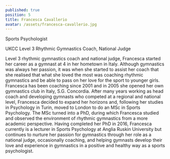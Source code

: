```yaml
---
published: true
position: 5
title: Francesca Cavallerio
avatar: /assets/francesca-cavallerio.jpg
---
```


Sports Psychologist

UKCC Level 3 Rhythmic Gymnastics Coach, National Judge

Level 3 rhythmic gymnastics coach and national judge, Francesca started her
career as a gymnast at 4 in her hometown in Italy. Although gymnastics was
always her passion, it was when she started to assist her coach that she
realised that what she loved the most was coaching rhythmic gymnastics and be
able to pass on her love for the sport to younger girls. Francesca has been
coaching since 2001 and in 2005 she opened her own gymnastics club in Italy,
S.G. Concordia. After many years working as head coach and developing gymnasts
who competed at a regional and national level, Francesca decided to expand her
horizons and, following her studies in Psychology in Turin, moved to London to
do an MSc in Sports Psychology. The MSc turned into a PhD, during which
Francesca studied and observed the environment of rhythmic gymnastics from a
more academic perspective. Having completed her PhD in 2016, Francesca
currently is a lecturer in Sports Psychology at Anglia Ruskin University but
continues to nurture her passion for gymnastics through her role as a national
judge, occasionally coaching, and helping gymnasts develop their love and
experience in gymnastics in a positive and healthy way as a sports
psychologist.
